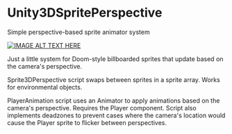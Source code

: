 # Unity3DSpritePerspective
Simple perspective-based sprite animator system

[![IMAGE ALT TEXT HERE](https://img.youtube.com/vi/9g2B7B2KuoI/0.jpg)](https://www.youtube.com/watch?v=9g2B7B2KuoI)

Just a little system for Doom-style billboarded sprites that update based on the camera's perspective.

Sprite3DPerspective script swaps between sprites in a sprite array. Works for environmental objects.

PlayerAnimation script uses an Animator to apply animations based on the camera's perspective. Requires the Player component. Script also implements deadzones to prevent cases where the camera's location would cause the Player sprite to flicker between perspectives.

